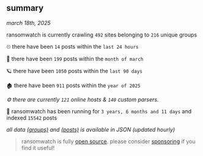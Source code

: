 
## summary
_march 18th, 2025_

ransomwatch is currently crawling `492` sites belonging to `216` unique groups

⏲ there have been `14` posts within the `last 24 hours`

🦈 there have been `199` posts within the `month of march`

🪐 there have been `1050` posts within the `last 90 days`

🏚 there have been `911` posts within the `year of 2025`

_⚙️ there are currently `121` online hosts & `140` custom parsers._

🦕 ransomwatch has been running for `3 years, 6 months and 11 days` and indexed `15542` posts

_all data  [(groups)](http://ransomwhat.telemetry.ltd/groups) and [(posts)](http://ransomwhat.telemetry.ltd/posts) is available in JSON (updated hourly)_

> ransomwatch is fully [open source](https://github.com/joshhighet/ransomwatch#ransomwatch--). please consider [sponsoring](https://github.com/sponsors/joshhighet) if you find it useful!
